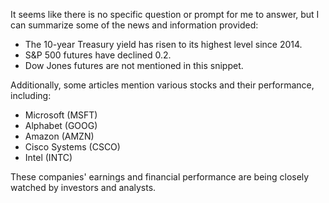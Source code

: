 It seems like there is no specific question or prompt for me to answer, but I can summarize some of the news and information provided:

* The 10-year Treasury yield has risen to its highest level since 2014.
* S&P 500 futures have declined 0.2.
* Dow Jones futures are not mentioned in this snippet.

Additionally, some articles mention various stocks and their performance, including:

* Microsoft (MSFT)
* Alphabet (GOOG)
* Amazon (AMZN)
* Cisco Systems (CSCO)
* Intel (INTC)

These companies' earnings and financial performance are being closely watched by investors and analysts.